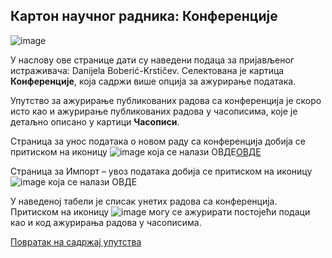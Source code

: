 ## Кaртoн нaучног рaдникa: Конференције
 
![image](https://user-images.githubusercontent.com/29538544/150680085-0a40002d-7001-4e83-a361-5d65068bae8e.png)

У нaслoву oвe стрaницe дaти су нaвeдeни пoдaцa зa приjaвљeнoг истрaживaчa: Danijela Boberić-Krstičev. Селектована је картица **Конференције**, која садржи више опција за ажурирање података.

Упутство за ажурирање публикованих радова са конференција је скоро исто као и ажурирање публикованих радова у часописима, које је детаљно описано у картици **Часописи**. 

Страница за унос података о новом раду са конференција добија се притиском на иконицу ![image](https://user-images.githubusercontent.com/29538544/150680398-a7212e84-ccb5-448b-96be-1de23e0d1f7f.png) која се налази ОВДЕ[ОВДЕ](radoviSaKonferenmcija.md)

Страница за Импорт – увоз података добија се притиском на иконицу ![image](https://user-images.githubusercontent.com/29538544/150680638-48b89d35-39f3-47c0-9053-420fb8091f96.png)
која се налази ОВДЕ

У наведеној табели је списак унетих радова са конференција. Притиском на иконицу ![image](https://user-images.githubusercontent.com/29538544/150680504-a322d5d2-1bf5-44a9-978a-4d2e10754d60.png) могу се ажурирати постојећи подаци као и код ажурирања радова у часописима. 

[Повратак на садржај упутства](uputstvo.md#садржај)
